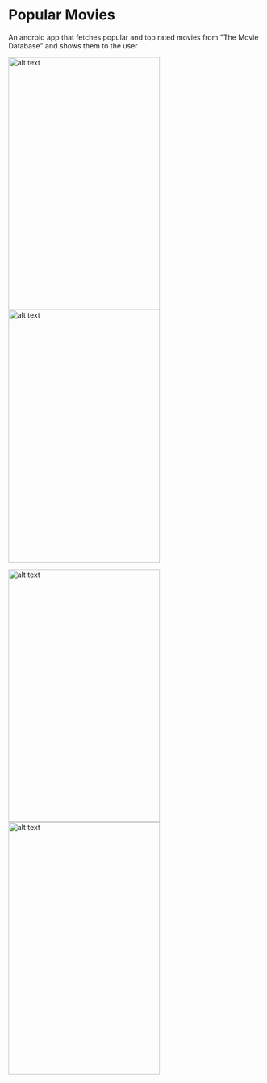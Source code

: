# Popular Movies
An android app that fetches popular and top rated movies from
"The Movie Database" and shows them to the user

<img src="http://i.imgur.com/zqmzBZy.jpg" alt="alt text" width="300" height="500"> <img src="http://i.imgur.com/PKHVpqE.jpg" alt="alt text" width="300" height="500">

<img src="http://i.imgur.com/EvJ6UM4.png" alt="alt text" width="300" height="500"> <img src="http://i.imgur.com/v0L63xZ.png" alt="alt text" width="300" height="500">
